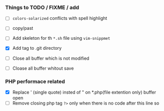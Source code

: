 ### Things to TODO / FIXME / add

- [ ] `colors-solarized` conflicts with spell highlight
- [ ] copy/past
- [ ] Add skeleton for th `*.sh` file using `vim-snippmet`
- [x] Add tag to .git directory
- [ ] Close all buffer which is not modified
- [ ] Cloase all buffer whitout save




### PHP performace related

- [x] Replace ' (single quote) insted of " on *.php(file extention only) buffer open
- [ ] Remove closing php tag `?>` only when there is no code after this line so
